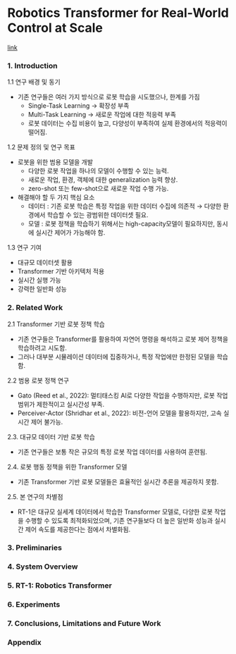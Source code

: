 # Robotics Transformer for Real-World Control at Scale
[link](https://robotics-transformer1.github.io/)

### 1. Introduction
1.1 연구 배경 및 동기
- 기존 연구들은 여러 가지 방식으로 로봇 학습을 시도했으나, 한계를 가짐
    - Single-Task Learning → 확장성 부족
    - Multi-Task Learning → 새로운 작업에 대한 적응력 부족
    - 로봇 데이터는 수집 비용이 높고, 다양성이 부족하여 실제 환경에서의 적응력이 떨어짐.

1.2 문제 정의 및 연구 목표
- 로봇을 위한 범용 모델을 개발
    - 다양한 로봇 작업을 하나의 모델이 수행할 수 있는 능력.
    - 새로운 작업, 환경, 객체에 대한 generalization 능력 향상.
    - zero-shot 또는 few-shot으로 새로운 작업 수행 가능.
- 해결해야 할 두 가지 핵심 요소
    - 데이터 : 기존 로봇 학습은 특정 작업을 위한 데이터 수집에 의존적 → 다양한 환경에서 학습할 수 있는 광범위한 데이터셋 필요.
    - 모델 : 로봇 정책을 학습하기 위해서는 high-capacity모델이 필요하지만, 동시에 실시간 제어가 가능해야 함.

1.3 연구 기여
- 대규모 데이터셋 활용
- Transformer 기반 아키텍처 적용
- 실시간 실행 가능
- 강력한 일반화 성능

### 2. Related Work
2.1 Transformer 기반 로봇 정책 학습
- 기존 연구들은 Transformer를 활용하여 자연어 명령을 해석하고 로봇 제어 정책을 학습하려고 시도함.
- 그러나 대부분 시뮬레이션 데이터에 집중하거나, 특정 작업에만 한정된 모델을 학습함.

2.2 범용 로봇 정책 연구
- Gato (Reed et al., 2022): 멀티태스킹 AI로 다양한 작업을 수행하지만, 로봇 작업 범위가 제한적이고 실시간성 부족.
- Perceiver-Actor (Shridhar et al., 2022): 비전-언어 모델을 활용하지만, 고속 실시간 제어 불가능.

2.3. 대규모 데이터 기반 로봇 학습
- 기존 연구들은 보통 작은 규모의 특정 로봇 작업 데이터를 사용하여 훈련됨.

2.4. 로봇 행동 정책을 위한 Transformer 모델
- 기존 Transformer 기반 로봇 모델들은 효율적인 실시간 추론을 제공하지 못함.

2.5. 본 연구의 차별점
- RT-1은 대규모 실세계 데이터에서 학습한 Transformer 모델로, 다양한 로봇 작업을 수행할 수 있도록 최적화되었으며, 기존 연구들보다 더 높은 일반화 성능과 실시간 제어 속도를 제공한다는 점에서 차별화됨.

### 3. Preliminaries

### 4. System Overview

### 5. RT-1: Robotics Transformer

### 6. Experiments

### 7. Conclusions, Limitations and Future Work

### Appendix